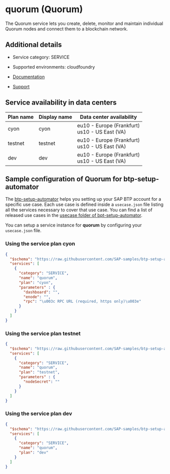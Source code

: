 # quorum (Quorum)

The Quorum service lets you create, delete, monitor and maintain individual Quorum nodes and connect them to a blockchain network.

## Additional details
- Service category: SERVICE
- Supported environments: cloudfoundry

- [Documentation](https://help.sap.com/viewer/p/QUORUM)
- [Support](https://help.sap.com/viewer/65de2977205c403bbc107264b8eccf4b/Cloud/en-US/5dd739823b824b539eee47b7860a00be.html)

## Service availability in data centers

| Plan name | Display name | Data center availability  |
|------|----------------|---------------------------|
|  cyon  |  cyon  | eu10 - Europe (Frankfurt)<br> us10 - US East (VA)  |
|  testnet  |  testnet  | eu10 - Europe (Frankfurt)<br> us10 - US East (VA)  |
|  dev  |  dev  | eu10 - Europe (Frankfurt)<br> us10 - US East (VA)  |

## Sample configuration of **Quorum** for btp-setup-automator

The [btp-setup-automator](https://github.com/SAP-samples/btp-setup-automator) helps you setting up your SAP BTP account for a specific use case. Each use case is defined inside a `usecase.json` file listing all the services necessary to cover that use case. You can find a list of released use cases in the [usecase folder of bpt-setup-automator](https://github.com/SAP-samples/btp-setup-automator/tree/main/usecases).

You can setup a service instance for **quorum** by configuring your `usecase.json` file.

### Using the service plan **cyon**

```json
{
  "$schema": "https://raw.githubusercontent.com/SAP-samples/btp-setup-automator/main/libs/btpsa-usecase.json",
  "services": [
    {
      "category": "SERVICE",
      "name": "quorum",
      "plan": "cyon", 
      "parameters" : { 
        "dashboard": "",
        "enode": "",
        "rpc": "\u003c RPC URL (required, https only)\u003e"
      }
    }
  ]
}
```

### Using the service plan **testnet**

```json
{
  "$schema": "https://raw.githubusercontent.com/SAP-samples/btp-setup-automator/main/libs/btpsa-usecase.json",
  "services": [
    {
      "category": "SERVICE",
      "name": "quorum",
      "plan": "testnet", 
      "parameters" : { 
        "nodeSecret": ""
      }
    }
  ]
}
```

### Using the service plan **dev**

```json
{
  "$schema": "https://raw.githubusercontent.com/SAP-samples/btp-setup-automator/main/libs/btpsa-usecase.json",
  "services": [
    {
      "category": "SERVICE",
      "name": "quorum",
      "plan": "dev"
    }
  ]
}
```
